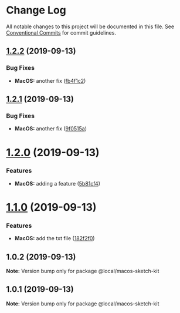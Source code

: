 # Change Log

All notable changes to this project will be documented in this file.
See [Conventional Commits](https://conventionalcommits.org) for commit guidelines.

## [1.2.2](https://github.com/momentum-design/momentum-design-kit/compare/@local/macos-sketch-kit@1.2.1...@local/macos-sketch-kit@1.2.2) (2019-09-13)


### Bug Fixes

* **MacOS:** another fix ([fb4f1c2](https://github.com/momentum-design/momentum-design-kit/commit/fb4f1c2))





## [1.2.1](https://github.com/momentum-design/momentum-design-kit/compare/@local/macos-sketch-kit@1.2.0...@local/macos-sketch-kit@1.2.1) (2019-09-13)


### Bug Fixes

* **MacOS:** another fix ([9f0515a](https://github.com/momentum-design/momentum-design-kit/commit/9f0515a))





# [1.2.0](https://github.com/momentum-design/momentum-design-kit/compare/@local/macos-sketch-kit@1.1.0...@local/macos-sketch-kit@1.2.0) (2019-09-13)


### Features

* **MacOS:** adding a feature ([5b81cf4](https://github.com/momentum-design/momentum-design-kit/commit/5b81cf4))





# [1.1.0](https://github.com/momentum-design/momentum-design-kit/compare/@local/macos-sketch-kit@1.0.2...@local/macos-sketch-kit@1.1.0) (2019-09-13)


### Features

* **MacOS:** add the txt file ([182f2f0](https://github.com/momentum-design/momentum-design-kit/commit/182f2f0))





## 1.0.2 (2019-09-13)

**Note:** Version bump only for package @local/macos-sketch-kit





## 1.0.1 (2019-09-13)

**Note:** Version bump only for package @local/macos-sketch-kit
